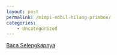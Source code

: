 ```yaml
---
layout: post
permalink: /mimpi-mobil-hilang-primbon/
categories:
    - Uncategorized
---
```


[Baca Selengkapnya](/02)